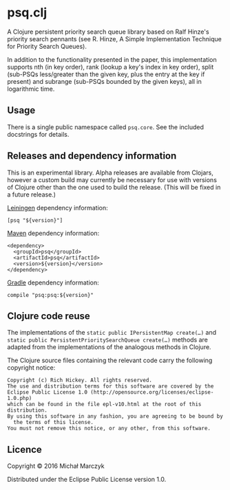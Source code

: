 # psq.clj

A Clojure persistent priority search queue library based on Ralf Hinze's
priority search pennants (see R. Hinze, A Simple Implementation Technique for
Priority Search Queues).

In addition to the functionality presented in the paper, this implementation
supports nth (in key order), rank (lookup a key's index in key order), split
(sub-PSQs less/greater than the given key, plus the entry at the key if
present) and subrange (sub-PSQs bounded by the given keys), all in
logarithmic time.


## Usage

There is a single public namespace called `psq.core`. See the included
docstrings for details.


## Releases and dependency information

This is an experimental library. Alpha releases are available from Clojars,
however a custom build may currently be necessary for use with versions of
Clojure other than the one used to build the release. (This will be fixed in
a future release.)

[Leiningen](http://leiningen.org/) dependency information:

    [psq "${version}"]

[Maven](http://maven.apache.org/) dependency information:

    <dependency>
      <groupId>psq</groupId>
      <artifactId>psq</artifactId>
      <version>${version}</version>
    </dependency>

[Gradle](http://www.gradle.org/) dependency information:

    compile "psq:psq:${version}"


## Clojure code reuse

The implementations of the `static public IPersistentMap create(…)` and
`static public PersistentPrioritySearchQueue create(…)` methods are adapted from
the implementations of the analogous methods in Clojure.

The Clojure source files containing the relevant code carry the following
copyright notice:

    Copyright (c) Rich Hickey. All rights reserved.
    The use and distribution terms for this software are covered by the
    Eclipse Public License 1.0 (http://opensource.org/licenses/eclipse-1.0.php)
    which can be found in the file epl-v10.html at the root of this distribution.
    By using this software in any fashion, you are agreeing to be bound by
      the terms of this license.
    You must not remove this notice, or any other, from this software.


## Licence

Copyright © 2016 Michał Marczyk

Distributed under the Eclipse Public License version 1.0.
